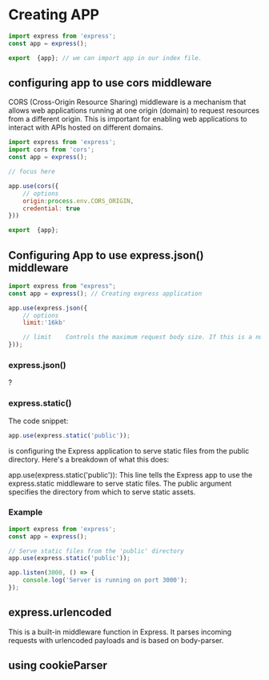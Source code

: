 # Creating APP 
```js
import express from 'express';
const app = express();

export  {app}; // we can import app in our index file.
```

## configuring app to use cors middleware

 CORS (Cross-Origin Resource Sharing) middleware is a mechanism that allows web applications running at one origin (domain) to request resources from a different origin. This is important for enabling web applications to interact with APIs hosted on different domains.


```js
import express from 'express';
import cors from 'cors';
const app = express();

// focus here 

app.use(cors({
    // options 
    origin:process.env.CORS_ORIGIN,
    credential: true
}))

export  {app};
```
## Configuring App to use express.json() middleware 

```js 
import express from "express";
const app = express(); // Creating express application 

app.use(express.json({
    // options 
    limit:'16kb'

    // limit	Controls the maximum request body size. If this is a number, then the value specifies the number of bytes; if it is a string, the value is passed to the bytes library for parsing.
}));

```

### express.json()
?

### express.static()

The code snippet:
```js
app.use(express.static('public'));

```

is configuring the Express application to serve static files from the public directory. Here's a breakdown of what this does:

app.use(express.static('public')): This line tells the Express app to use the express.static middleware to serve static files. The public argument specifies the directory from which to serve static assets.

### Example 
```js
import express from 'express';
const app = express();

// Serve static files from the 'public' directory
app.use(express.static('public'));

app.listen(3000, () => {
    console.log('Server is running on port 3000');
});
```
## express.urlencoded
This is a built-in middleware function in Express. It parses incoming requests with urlencoded payloads and is based on body-parser.

## using cookieParser




